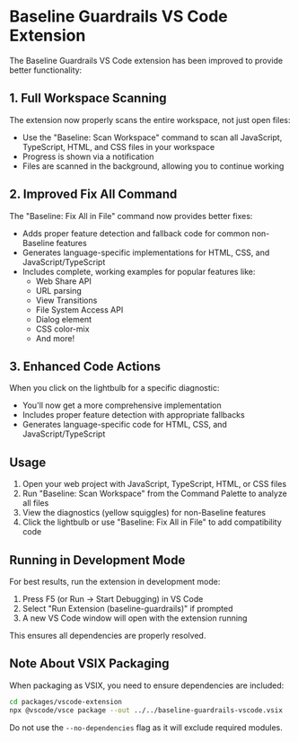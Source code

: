 # Baseline Guardrails VS Code Extension

The Baseline Guardrails VS Code extension has been improved to provide better functionality:

## 1. Full Workspace Scanning

The extension now properly scans the entire workspace, not just open files:

- Use the "Baseline: Scan Workspace" command to scan all JavaScript, TypeScript, HTML, and CSS files in your workspace
- Progress is shown via a notification
- Files are scanned in the background, allowing you to continue working

## 2. Improved Fix All Command

The "Baseline: Fix All in File" command now provides better fixes:

- Adds proper feature detection and fallback code for common non-Baseline features
- Generates language-specific implementations for HTML, CSS, and JavaScript/TypeScript
- Includes complete, working examples for popular features like:
  - Web Share API
  - URL parsing
  - View Transitions
  - File System Access API
  - Dialog element
  - CSS color-mix
  - And more!

## 3. Enhanced Code Actions

When you click on the lightbulb for a specific diagnostic:

- You'll now get a more comprehensive implementation
- Includes proper feature detection with appropriate fallbacks
- Generates language-specific code for HTML, CSS, and JavaScript/TypeScript

## Usage

1. Open your web project with JavaScript, TypeScript, HTML, or CSS files
2. Run "Baseline: Scan Workspace" from the Command Palette to analyze all files
3. View the diagnostics (yellow squiggles) for non-Baseline features
4. Click the lightbulb or use "Baseline: Fix All in File" to add compatibility code

## Running in Development Mode

For best results, run the extension in development mode:

1. Press F5 (or Run → Start Debugging) in VS Code
2. Select "Run Extension (baseline-guardrails)" if prompted
3. A new VS Code window will open with the extension running

This ensures all dependencies are properly resolved.

## Note About VSIX Packaging

When packaging as VSIX, you need to ensure dependencies are included:

```bash
cd packages/vscode-extension
npx @vscode/vsce package --out ../../baseline-guardrails-vscode.vsix
```

Do not use the `--no-dependencies` flag as it will exclude required modules.
